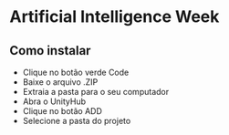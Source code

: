 # Artificial Intelligence Week

## Como instalar
- Clique no botão verde Code
- Baixe o arquivo .ZIP
- Extraia a pasta para o seu computador
- Abra o UnityHub
- Clique no botão ADD
- Selecione a pasta do projeto
